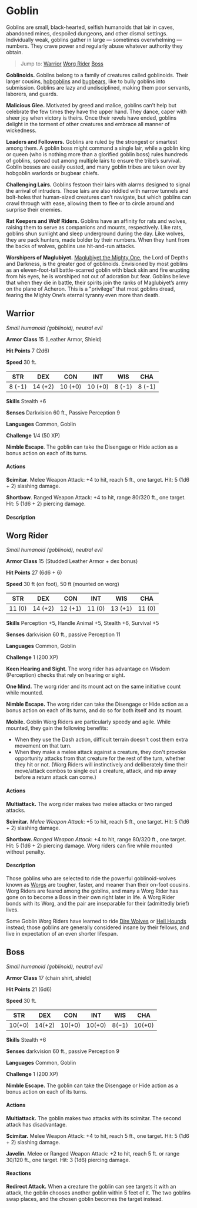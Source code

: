 # Goblin
Goblins are small, black-hearted, selfish humanoids that lair in caves, abandoned mines, despoiled dungeons, and other dismal settings. Individually weak, goblins gather in large — sometimes overwhelming — numbers. They crave power and regularly abuse whatever authority they obtain.

> Jump to: [Warrior](#warrior) [Worg Rider](#worg-rider) [Boss](#boss)

**Goblinoids.** Goblins belong to a family of creatures called goblinoids. Their larger cousins, [hobgoblins](Hobgoblin.md) and [bugbears](Bugbear.md), like to bully goblins into submission. Goblins are lazy and undisciplined, making them poor servants, laborers, and guards.

**Malicious Glee.** Motivated by greed and malice, goblins can’t help but celebrate the few times they have the upper hand. They dance, caper with sheer joy when victory is theirs. Once their revels have ended, goblins delight in the torment of other creatures and embrace all manner of wickedness.

**Leaders and Followers.** Goblins are ruled by the strongest or smartest among them. A goblin boss might command a single lair, while a goblin king or queen (who is nothing more than a glorified goblin boss) rules hundreds of goblins, spread out among multiple lairs to ensure the tribe’s survival. Goblin bosses are easily ousted, and many goblin tribes are taken over by hobgoblin warlords or bugbear chiefs.

**Challenging Lairs.** Goblins festoon their lairs with alarms designed to signal the arrival of intruders. Those lairs are also riddled with narrow tunnels and bolt-holes that human-sized creatures can’t navigate, but which goblins can crawl through with ease, allowing them to flee or to circle around and surprise their enemies.

**Rat Keepers and Wolf Riders.** Goblins have an affinity for rats and wolves, raising them to serve as companions and mounts, respectively. Like rats, goblins shun sunlight and sleep underground during the day. Like wolves, they are pack hunters, made bolder by their numbers. When they hunt from the backs of wolves, goblins use hit-and-run attacks.

**Worshipers of Maglubiyet.** [Maglubiyet the Mighty One](/Religions/Pantheon/Maglubiyet.md), the Lord of Depths and Darkness, is the greater god of goblinoids. Envisioned by most goblins as an eleven-foot-tall battle-scarred goblin with black skin and fire erupting from his eyes, he is worshiped not out of adoration but fear. Goblins believe that when they die in battle, their spirits join the ranks of Maglubiyet’s army on the plane of Acheron. This is a "privilege" that most goblins dread, fearing the Mighty One’s eternal tyranny even more than death.

## Warrior
*Small humanoid (goblinoid), neutral evil*

**Armor Class** 15 (Leather Armor, Shield)

**Hit Points** 7 (2d6)

**Speed** 30 ft.

**STR**|**DEX**|**CON**|**INT**|**WIS**|**CHA**
-------|-------|-------|-------|-------|-------
8 (-1) |14 (+2)|10 (+0)|10 (+0)|8 (-1) |8 (-1)

**Skills** Stealth +6

**Senses** Darkvision 60 ft., Passive Perception 9

**Languages** Common, Goblin

**Challenge** 1/4 (50 XP)

**Nimble Escape**. The goblin can take the Disengage or Hide action as a bonus action on each of its turns.

#### Actions
**Scimitar**. Melee Weapon Attack: +4 to hit, reach 5 ft., one target. Hit: 5 (1d6 + 2) slashing damage.

**Shortbow**. Ranged Weapon Attack: +4 to hit, range 80/320 ft., one target. Hit: 5 (1d6 + 2) piercing damage.

#### Description



## Worg Rider
*Small humanoid (goblinoid), neutral evil*

**Armor Class** 15 (Studded Leather Armor + dex bonus) 

**Hit Points** 27 (6d6 + 6)

**Speed** 30 ft (on foot), 50 ft (mounted on worg)

**STR**|**DEX**|**CON**|**INT**|**WIS**|**CHA**
-------|-------|-------|-------|-------|-------
11 (0) |14 (+2)|12 (+1)|11 (0) |13 (+1)|11 (0)

**Skills** Perception +5, Handle Animal +5, Stealth +6, Survival +5

**Senses** darkvision 60 ft., passive Perception 11

**Languages** Common, Goblin

**Challenge** 1 (200 XP)

**Keen Hearing and Sight**. The worg rider has advantage on Wisdom (Perception) checks that rely on hearing or sight.

**One Mind.** The worg rider and its mount act on the same initiative count while mounted.

**Nimble Escape.** The worg rider can take the Disengage or Hide action as a bonus action on each of its turns, and do so for both itself and its mount.

**Mobile.** Goblin Worg Riders are particularly speedy and agile. While mounted, they gain the following benefits:

* When they use the Dash action, difficult terrain doesn't cost them extra movement on that turn.
* When they make a melee attack against a creature, they don't provoke opportunity attacks from that creature for the rest of the turn, whether they hit or not. (Worg Riders will instinctively and deliberately time their move/attack combos to single out a creature, attack, and nip away before a return attack can come.)

#### Actions
**Multiattack.** The worg rider makes two melee attacks or two ranged attacks.

**Scimitar.** *Melee Weapon Attack*: +5 to hit, reach 5 ft., one target. Hit: 5 (1d6 + 2) slashing damage.

**Shortbow.** *Ranged Weapon Attack*: +4 to hit, range 80/320 ft., one target. Hit: 5 (1d6 + 2) piercing damage. Worg riders can fire while mounted without penalty.

#### Description
Those goblins who are selected to ride the powerful goblinoid-wolves known as [Worgs](Worg.md) are tougher, faster, and meaner than their on-foot cousins. Worg Riders are feared among the goblins, and many a Worg Rider has gone on to become a Boss in their own right later in life. A Worg Rider bonds with its Worg, and the pair are inseparable for their (admittedly brief) lives.

Some Goblin Worg Riders have learned to ride [Dire Wolves](DireWolf.md) or [Hell Hounds](HellHound.md) instead; those goblins are generally considered insane by their fellows, and live in expectation of an even shorter lifespan.



## Boss
*Small humanoid (goblinoid), neutral evil*

**Armor Class** 17 (chain shirt, shield)

**Hit Points** 21 (6d6)

**Speed** 30 ft.

**STR**|**DEX**|**CON**|**INT**|**WIS**|**CHA**
-------|-------|-------|-------|-------|-------
10(+0) |14(+2) |10(+0) |10(+0) |8(−1)  |10(+0)

**Skills** Stealth +6

**Senses** darkvision 60 ft., passive Perception 9

**Languages** Common, Goblin

**Challenge** 1 (200 XP)

**Nimble Escape.** The goblin can take the Disengage or Hide action as a bonus action on each of its turns.

#### Actions
**Multiattack.** The goblin makes two attacks with its scimitar. The second attack has disadvantage.

**Scimitar.** Melee Weapon Attack: +4 to hit, reach 5 ft., one target. Hit: 5 (1d6 + 2) slashing damage.

**Javelin.** Melee or Ranged Weapon Attack: +2 to hit, reach 5 ft. or range 30/120 ft., one target. Hit: 3 (1d6) piercing damage.

#### Reactions
**Redirect Attack.** When a creature the goblin can see targets it with an attack, the goblin chooses another goblin within 5 feet of it. The two goblins swap places, and the chosen goblin becomes the target instead.

